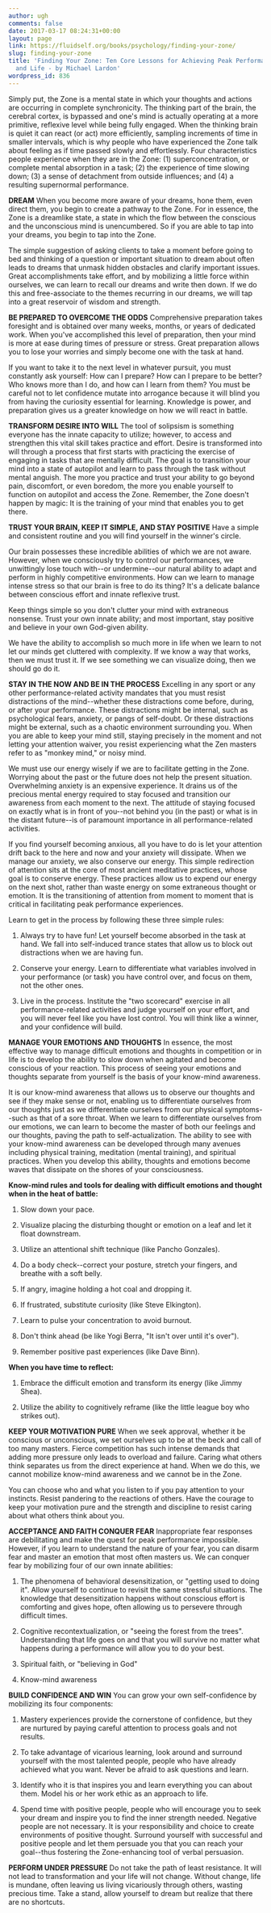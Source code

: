```yaml
---
author: ugh
comments: false
date: 2017-03-17 08:24:31+00:00
layout: page
link: https://fluidself.org/books/psychology/finding-your-zone/
slug: finding-your-zone
title: 'Finding Your Zone: Ten Core Lessons for Achieving Peak Performance in Sports
  and Life - by Michael Lardon'
wordpress_id: 836
---
```


Simply put, the Zone is a mental state in which your thoughts and actions are occurring in complete synchronicity. The thinking part of the brain, the cerebral cortex, is bypassed and one's mind is actually operating at a more primitive, reflexive level while being fully engaged. When the thinking brain is quiet it can react (or act) more efficiently, sampling increments of time in smaller intervals, which is why people who have experienced the Zone talk about feeling as if time passed slowly and effortlessly. Four characteristics people experience when they are in the Zone: (1) superconcentration, or complete mental absorption in a task; (2) the experience of time slowing down; (3) a sense of detachment from outside influences; and (4) a resulting supernormal performance.
 
**DREAM**
When you become more aware of your dreams, hone them, even direct them, you begin to create a pathway to the Zone. For in essence, the Zone is a dreamlike state, a state in which the flow between the conscious and the unconscious mind is unencumbered. So if you are able to tap into your dreams, you begin to tap into the Zone.
 
The simple suggestion of asking clients to take a moment before going to bed and thinking of a question or important situation to dream about often leads to dreams that unmask hidden obstacles and clarify important issues. Great accomplishments take effort, and by mobilizing a little force within ourselves, we can learn to recall our dreams and write then down. If we do this and free-associate to the themes recurring in our dreams, we will tap into a great reservoir of wisdom and strength.
 
**BE PREPARED TO OVERCOME THE ODDS**
Comprehensive preparation takes foresight and is obtained over many weeks, months, or years of dedicated work. When you've accomplished this level of preparation, then your mind is more at ease during times of pressure or stress. Great preparation allows you to lose your worries and simply become one with the task at hand.
 
If you want to take it to the next level in whatever pursuit, you must constantly ask yourself: How can I prepare? How can I prepare to be better? Who knows more than I do, and how can I learn from them? You must be careful not to let confidence mutate into arrogance because it will blind you from having the curiosity essential for learning. Knowledge is power, and preparation gives us a greater knowledge on how we will react in battle.
 
**TRANSFORM DESIRE INTO WILL**
The tool of solipsism is something everyone has the innate capacity to utilize; however, to access and strengthen this vital skill takes practice and effort. Desire is transformed into will through a process that first starts with practicing the exercise of engaging in tasks that are mentally difficult. The goal is to transition your mind into a state of autopilot and learn to pass through the task without mental anguish. The more you practice and trust your ability to go beyond pain, discomfort, or even boredom, the more you enable yourself to function on autopilot and access the Zone. Remember, the Zone doesn't happen by magic: It is the training of your mind that enables you to get there.
 
**TRUST YOUR BRAIN, KEEP IT SIMPLE, AND STAY POSITIVE**
Have a simple and consistent routine and you will find yourself in the winner's circle.
 
Our brain possesses these incredible abilities of which we are not aware. However, when we consciously try to control our performances, we unwittingly lose touch with--or undermine--our natural ability to adapt and perform in highly competitive environments. How can we learn to manage intense stress so that our brain is free to do its thing? It's a delicate balance between conscious effort and innate reflexive trust.
 
Keep things simple so you don't clutter your mind with extraneous nonsense. Trust your own innate ability; and most important, stay positive and believe in your own God-given ability.
 
We have the ability to accomplish so much more in life when we learn to not let our minds get cluttered with complexity. If we know a way that works, then we must trust it. If we see something we can visualize doing, then we should go do it.
 
**STAY IN THE NOW AND BE IN THE PROCESS**
Excelling in any sport or any other performance-related activity mandates that you must resist distractions of the mind--whether these distractions come before, during, or after your performance. These distractions might be internal, such as psychological fears, anxiety, or pangs of self-doubt. Or these distractions might be external, such as a chaotic environment surrounding you. When you are able to keep your mind still, staying precisely in the moment and not letting your attention waiver, you resist experiencing what the Zen masters refer to as "monkey mind," or noisy mind.
 
We must use our energy wisely if we are to facilitate getting in the Zone. Worrying about the past or the future does not help the present situation. Overwhelming anxiety is an expensive experience. It drains us of the precious mental energy required to stay focused and transition our awareness from each moment to the next. The attitude of staying focused on exactly what is in front of you--not behind you (in the past) or what is in the distant future--is of paramount importance in all performance-related activities.
 
If you find yourself becoming anxious, all you have to do is let your attention drift back to the here and now and your anxiety will dissipate. When we manage our anxiety, we also conserve our energy. This simple redirection of attention sits at the core of most ancient meditative practices, whose goal is to conserve energy. These practices allow us to expend our energy on the next shot, rather than waste energy on some extraneous thought or emotion. It is the transitioning of attention from moment to moment that is critical in facilitating peak performance experiences.
 
Learn to get in the process by following these three simple rules:



	
  1. Always try to have fun! Let yourself become absorbed in the task at hand. We fall into self-induced trance states that allow us to block out distractions when we are having fun.


	
  2. Conserve your energy. Learn to differentiate what variables involved in your performance (or task) you have control over, and focus on them, not the other ones.


	
  3. Live in the process. Institute the "two scorecard" exercise in all performance-related activities and judge yourself on your effort, and you will never feel like you have lost control. You will think like a winner, and your confidence will build.


 
**MANAGE YOUR EMOTIONS AND THOUGHTS**
In essence, the most effective way to manage difficult emotions and thoughts in competition or in life is to develop the ability to slow down when agitated and become conscious of your reaction. This process of seeing your emotions and thoughts separate from yourself is the basis of your know-mind awareness.
 
It is our know-mind awareness that allows us to observe our thoughts and see if they make sense or not, enabling us to differentiate ourselves from our thoughts just as we differentiate ourselves from our physical symptoms--such as that of a sore throat. When we learn to differentiate ourselves from our emotions, we can learn to become the master of both our feelings and our thoughts, paving the path to self-actualization. The ability to see with your know-mind awareness can be developed through many avenues including physical training, meditation (mental training), and spiritual practices. When you develop this ability, thoughts and emotions become waves that dissipate on the shores of your consciousness.
 
**Know-mind rules and tools for dealing with difficult emotions and thought when in the heat of battle:**



	
  1. Slow down your pace.


	
  2. Visualize placing the disturbing thought or emotion on a leaf and let it float downstream.


	
  3. Utilize an attentional shift technique (like Pancho Gonzales).


	
  4. Do a body check--correct your posture, stretch your fingers, and breathe with a soft belly.


	
  5. If angry, imagine holding a hot coal and dropping it.


	
  6. If frustrated, substitute curiosity (like Steve Elkington).


	
  7. Learn to pulse your concentration to avoid burnout.


	
  8. Don't think ahead (be like Yogi Berra, "It isn't over until it's over").


	
  9. Remember positive past experiences (like Dave Binn).


 
**When you have time to reflect:**



	
  1. Embrace the difficult emotion and transform its energy (like Jimmy Shea).


	
  2. Utilize the ability to cognitively reframe (like the little league boy who strikes out).


 
**KEEP YOUR MOTIVATION PURE**
When we seek approval, whether it be conscious or unconscious, we set ourselves up to be at the beck and call of too many masters. Fierce competition has such intense demands that adding more pressure only leads to overload and failure. Caring what others think separates us from the direct experience at hand. When we do this, we cannot mobilize know-mind awareness and we cannot be in the Zone.
 
You can choose who and what you listen to if you pay attention to your instincts. Resist pandering to the reactions of others. Have the courage to keep your motivation pure and the strength and discipline to resist caring about what others think about you.
 
**ACCEPTANCE AND FAITH CONQUER FEAR**
Inappropriate fear responses are debilitating and make the quest for peak performance impossible. However, if you learn to understand the nature of your fear, you can disarm fear and master an emotion that most often masters us. We can conquer fear by mobilizing four of our own innate abilities:



	
  1. The phenomena of behavioral desensitization, or "getting used to doing it". Allow yourself to continue to revisit the same stressful situations. The knowledge that desensitization happens without conscious effort is comforting and gives hope, often allowing us to persevere through difficult times.


	
  2. Cognitive recontextualization, or "seeing the forest from the trees". Understanding that life goes on and that you will survive no matter what happens during a performance will allow you to do your best.


	
  3. Spiritual faith, or "believing in God"


	
  4. Know-mind awareness


 
**BUILD CONFIDENCE AND WIN**
You can grow your own self-confidence by mobilizing its four components:



	
  1. Mastery experiences provide the cornerstone of confidence, but they are nurtured by paying careful attention to process goals and not results.


	
  2. To take advantage of vicarious learning, look around and surround yourself with the most talented people, people who have already achieved what you want. Never be afraid to ask questions and learn.


	
  3. Identify who it is that inspires you and learn everything you can about them. Model his or her work ethic as an approach to life.


	
  4. Spend time with positive people, people who will encourage you to seek your dream and inspire you to find the inner strength needed. Negative people are not necessary. It is your responsibility and choice to create environments of positive thought. Surround yourself with successful and positive people and let them persuade you that you can reach your goal--thus fostering the Zone-enhancing tool of verbal persuasion.


 
**PERFORM UNDER PRESSURE**
Do not take the path of least resistance. It will not lead to transformation and your life will not change. Without change, life is mundane, often leaving us living vicariously through others, wasting precious time. Take a stand, allow yourself to dream but realize that there are no shortcuts.
